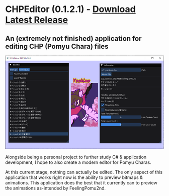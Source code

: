 # CHPEditor (0.1.2.1) - [Download Latest Release](https://github.com/DragonRatTiger/CHPEditor/releases/latest)
## An (extremely not finished) application for editing CHP (Pomyu Chara) files

![Screenshot of CHPEditor version 0.1.2, displaying Yoshino from Colorful Channel doing her fever win animation](readme/0.png)

Alongside being a personal project to further study C# & application development, I hope to also create a modern editor for Pomyu Charas.

At this current stage, nothing can actually be edited. The only aspect of this application that works right now is the ability to preview bitmaps & animations. This application does the best that it currently can to preview the animations as-intended by FeelingPomu2nd.

